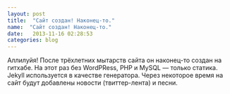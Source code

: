 ```yaml
---
layout: post
title:  "Сайт создан! Наконец-то."
name:  "Сайт создан! Наконец-то."
date:   2013-11-16 02:28:53
categories: blog
---
```


Аллилуйя! После трёхлетних мытарств сайта он наконец-то создан на гитхабе. На этот раз без WordPRess, PHP и MySQL — только статика. Jekyll используется в качестве генератора. Через некоторое время на сайт будут добавлены новости (твиттер-лента) и песни.
